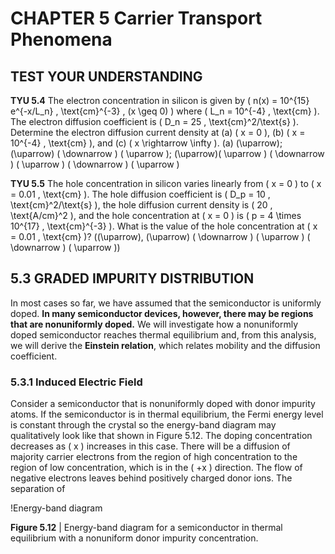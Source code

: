 # CHAPTER 5 Carrier Transport Phenomena

## TEST YOUR UNDERSTANDING

**TYU 5.4** The electron concentration in silicon is given by \( n(x) = 10^{15} e^{-x/L_n} \, \text{cm}^{-3} \, (x \geq 0) \) where \( L_n = 10^{-4} \, \text{cm} \). The electron diffusion coefficient is \( D_n = 25 \, \text{cm}^2/\text{s} \). Determine the electron diffusion current density at (a) \( x = 0 \), (b) \( x = 10^{-4} \, \text{cm} \), and (c) \( x \rightarrow \infty \). (a) \(\uparrow\); \(\uparrow\) \( \downarrow \) \( \uparrow \); \(\uparrow\)\( \uparrow \) \( \downarrow \) \( \uparrow \) \( \downarrow \) \( \uparrow \)

**TYU 5.5** The hole concentration in silicon varies linearly from \( x = 0 \) to \( x = 0.01 \, \text{cm} \). The hole diffusion coefficient is \( D_p = 10 \, \text{cm}^2/\text{s} \), the hole diffusion current density is \( 20 \, \text{A/cm}^2 \), and the hole concentration at \( x = 0 \) is \( p = 4 \times 10^{17} \, \text{cm}^{-3} \). What is the value of the hole concentration at \( x = 0.01 \, \text{cm} \)? (\(\uparrow\), \(\uparrow\) \( \downarrow \) \( \uparrow \) \( \downarrow \) \( \uparrow \))

## 5.3 GRADED IMPURITY DISTRIBUTION

In most cases so far, we have assumed that the semiconductor is uniformly doped. **In many semiconductor devices, however, there may be regions that are nonuniformly doped.** We will investigate how a nonuniformly doped semiconductor reaches thermal equilibrium and, from this analysis, we will derive the **Einstein relation**, which relates mobility and the diffusion coefficient.

### 5.3.1 Induced Electric Field

Consider a semiconductor that is nonuniformly doped with donor impurity atoms. If the semiconductor is in thermal equilibrium, the Fermi energy level is constant through the crystal so the energy-band diagram may qualitatively look like that shown in Figure 5.12. The doping concentration decreases as \( x \) increases in this case. There will be a diffusion of majority carrier electrons from the region of high concentration to the region of low concentration, which is in the \( +x \) direction. The flow of negative electrons leaves behind positively charged donor ions. The separation of

!Energy-band diagram

**Figure 5.12** | Energy-band diagram for a semiconductor in thermal equilibrium with a nonuniform donor impurity concentration.
